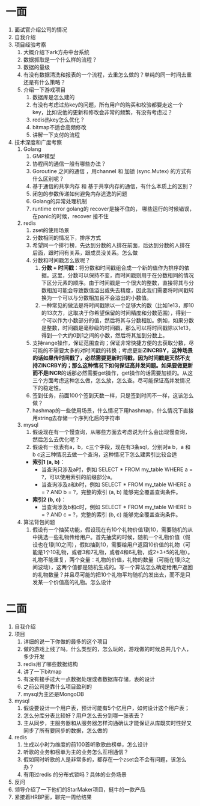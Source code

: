 # 一面

1. 面试官介绍公司的情况
2. 自我介绍
3. 项目经验考察
   1.  大概介绍下ark方舟中台系统
      1. 数据抓取是一个什么样的流程？
      2. 数据的量级
      3. 有没有数据清洗和报表的一个流程，去重怎么做的？单纯的同一时间去重还是有什么策略？
   2. 介绍一下游戏项目
      1. 数据库是怎么建的
      2. 有没有考虑过热key的问题，所有用户的购买和校验都要走这一个key，比如说他的更新和修改会非常的频繁，有没有考虑过？
      3. redis热key怎么优化？
      4. bitmap不适合高频修改
      5. 讲解一下支付的流程
4. 技术深度和广度考察
   1. Golang
      1. GMP模型
      2. 协程间的通信一般有哪些办法？
      3.  Goroutine 之间的通信 ，用channel 和 加锁 (sync.Mutex)   的方式有什么区别呢？
      4. 基于通信的共享内存 和 基于共享内存的通信，有什么本质上的区别？ 
      5. 闭包的参数传递如何避免内存逃逸的问题
      6. Golang的异常处理机制
      7. runtime error golang的 recover是接不住的， 哪些运行的时候错误，在panic的时候，recover 接不住 
   2. redis
      1. zset的使用场景
      2. 分数相同的情况下，排序方式
      3. 希望同一个排行榜，先达到分数的人排在前面，后达到分数的人排在后面，跟时间有关系，跟成员没关系。怎么做
      4. 分数和时间戳怎么放呢？
         1. **分数 + 时间戳**：将分数和时间戳组合成一个新的值作为排序的依据。这里，分数可以保持不变，而时间戳则用于在分数相同的情况下区分元素的顺序。由于时间戳是一个很大的整数，直接将其与分数相加可能会导致数值溢出或失去精度，因此我们需要将时间戳转换为一个可以与分数相加且不会溢出的小数值。
         2. 一种常见的做法是将时间戳除以一个足够大的数（比如1e13，即10的13次方，这取决于你希望保留的时间精度和分数范围），得到一个可以作为小数部分的值，然后将其与分数相加。例如，如果分数是整数，时间戳是毫秒级的时间戳，那么可以将时间戳除以1e13，得到一个大约0到1之间的小数，然后将其加到分数上。
      5. 支持range操作，保证范围查询；保证非常快捷方便的去获取分数，尽可能的不需要太多的对时间戳的转换；考虑更新**ZINCRBY，**这种场景的话如果传时间戳了，必然需要更新时间戳，因为时间戳是天然不支持ZINCRBY的；那么这种情况下如何保证高并发问题。如果要做更新而不是**INCR**的话那必然需要get操作，get操作的话需要加锁的。从这三个方面考虑这种怎么做，怎么放，怎么查。尽可能保证高并发情况下的稳定性。
      6. 签到任务，前面100个签到天数一样，只是签到时间不一样，这该怎么做？
      7. hashmap的一些使用场景，什么情况下用hashmap，什么情况下直接用string去存储一个序列化后的字符串
   3. mysql
      1. 假设现在有一个慢查询，从哪些方面去考虑说为什么会出现慢查询，然后怎么去优化呢？
      2. 假设有一张表有a，b，c三个字段，现在有3条sql，分别对a b，a 和 b c这三种情况去做一个查询，这种情况下怎么建索引比较合适
      - **索引1 (a, b)**：
         - 当查询只涉及a时，例如 SELECT * FROM my_table WHERE a = ?，可以使用索引的前缀部分a。
         - 当查询涉及a和b时，例如 SELECT * FROM my_table WHERE a = ? AND b = ?，完整的索引 (a, b) 能够完全覆盖查询条件。
      - **索引2 (b, c)**：
         - 当查询涉及b和c时，例如 SELECT * FROM my_table WHERE b = ? AND c = ?，完整的索引 (b, c) 能够完全覆盖查询条件。
   4. 算法背包问题
      1. 假设有一个抽奖功能，假设现在有10个礼物价值1到10，需要随机的从中挑选一些礼物传给用户。首先抽奖的时候，随机一个礼物价值（假设也在1到10之间），假如抽到10，需要给用户返回10价值的礼物（可能是1个10礼物，或者3和7礼物，或者4和6礼物，或2+3+5的礼物）。礼物不能重复，两个变量：礼物的价值，礼物的数量（可能在1到3之间波动），这两个值都是随机生成的。写一个算法怎么确定给用户返回的礼物数量？并且尽可能的把10个礼物平均随机的发出去，而不是只发某一个价值高的礼物。怎么设计
# 二面

1.  自我介绍
2. 项目
   1. 详细的说一下你做的最多的这个项目
   2. 做的游戏上线了吗，什么类型的，怎么玩的，游戏做的时候总共几个人，多少开发
   3. redis用了哪些数据结构
   4. 讲了一下bitmap
   5. 有没有接手过大一点数据处理或者数据库存储，表的设计
   6. 之前公司是靠什么项目盈利的
   7. mysql为主还是MongoDB
3. mysql
   1. 假设要设计一个用户表，预计可能有5个亿用户，如何设计这个用户表；
   2. 怎么分库分表比较好？用户怎么去分到哪一张表去？
   3. 主从同步，主服务器和从服务器怎样沟通确认才能保证从库既实时性好又同步了所有要同步的数据，怎么做的
4. redis
   1.  生成以小时为维度的前100首听歌歌曲榜单，怎么设计
   2. 听歌的业务和榜单为主的业务怎么互相通信？
   3. 假如同时听歌的人是非常多的，都存在一个zset会不会有问题，该怎么办？
   4. 有用过redis 的分布式锁吗？具体的业务场景
5. 反问
6. 领导介绍了一下他们的StarMaker项目，挺牛的一款产品
7. 紧接着HRBP面，聊完一周给结果
